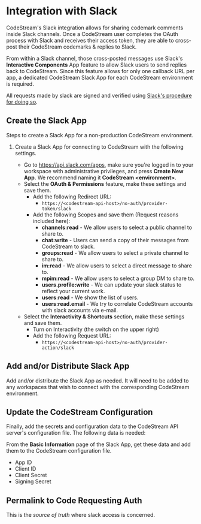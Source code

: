 # Integration with Slack

CodeStream's Slack integration allows for sharing codemark comments inside Slack
channels. Once a CodeStream user completes the OAuth process with Slack and
receives their access token, they are able to cross-post their CodeStream
codemarks & replies to Slack.

From within a Slack channel, those cross-posted messages use Slack's
**Interactive Components** App feature to allow Slack users to send replies back
to CodeStream. Since this feature allows for only one callback URL per app, a
dedicated CodeStream Slack App for each CodeStream environment is required.

All requests made by slack are signed and verified using [Slack's procedure for
doing so](https://api.slack.com/docs/verifying-requests-from-slack).


## Create the Slack App

Steps to create a Slack App for a non-production CodeStream environment.

1. Create a Slack App for connecting to CodeStream with the following
   settings.

	*	Go to https://api.slack.com/apps, make sure you're logged in to your
		workspace with administrative privileges, and press **Create New App**. We
		recommend naming it **CodeStream \<environment\>**.
    *   Select the **OAuth & Permissions** feature, make these settings and save
        them.
        *   Add the following Redirect URL:
            - `https://<codestream-api-host>/no-auth/provider-token/slack`
        *   Add the following Scopes and save them (Request reasons included here):
            - **channels:read** - We allow users to select a public channel to share
            to.
            - **chat:write** - Users can send a copy of their messages from
            CodeStream to slack.
            - **groups:read** - We allow users to select a private channel to share
            to.
            - **im:read** - We allow users to select a direct message to share to.
            - **mpim:read** - We allow users to select a group DM to share to.
            - **users.profile:write** - We can update your slack status to reflect
            your current work.
            - **users:read** - We show the list of users.
            - **users:read.email** - We try to correlate CodeStream accounts with
            slack accounts via e-mail.
    *   Select the **Interactivity & Shortcuts** section, make these settings
        and save them.
        *   Turn on Interactivity (the switch on the upper right)
        *   Add the following Request URL:
            - `https://<codestream-api-host>/no-auth/provider-action/slack`

## Add and/or Distribute Slack App

Add and/or distribute the Slack App as needed. It will need to be added to any
workspaces that wish to connect with the corresponding CodeStream environment.

## Update the CodeStream Configuration

Finally, add the secrets and configuration data to the CodeStream API server's
configuration file. The following data is needed:

From the **Basic Information** page of the Slack App, get these data and add
them to the CodeStream configuration file.

- App ID
- Client ID
- Client Secret
- Signing Secret


## Permalink to Code Requesting Auth

This is the _source of truth_ where slack access is concerned.
